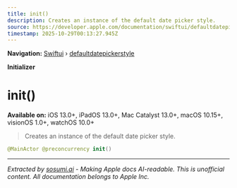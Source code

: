 ```yaml
---
title: init()
description: Creates an instance of the default date picker style.
source: https://developer.apple.com/documentation/swiftui/defaultdatepickerstyle/init()
timestamp: 2025-10-29T00:13:27.945Z
---
```


**Navigation:** [Swiftui](/documentation/swiftui) › [defaultdatepickerstyle](/documentation/swiftui/defaultdatepickerstyle)

**Initializer**

# init()

**Available on:** iOS 13.0+, iPadOS 13.0+, Mac Catalyst 13.0+, macOS 10.15+, visionOS 1.0+, watchOS 10.0+

> Creates an instance of the default date picker style.

```swift
@MainActor @preconcurrency init()
```

---

*Extracted by [sosumi.ai](https://sosumi.ai) - Making Apple docs AI-readable.*
*This is unofficial content. All documentation belongs to Apple Inc.*
